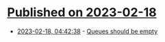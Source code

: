 # [Published on 2023-02-18](index.md)

* [2023-02-18, 04:42:38](https://news.ycombinator.com/item?id=34843965) - [Queues should be empty](http://joshvoigts.com/articles/queues-should-be-empty/)
